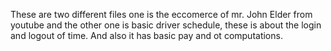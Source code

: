 These are two different files one is the eccomerce of mr. John Elder from youtube
and the other one is basic driver schedule, these is about the login and logout of time. 
And also it has basic pay and ot computations.


